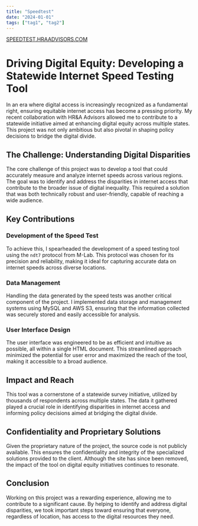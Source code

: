 ```yaml
---
title: "Speedtest"
date: "2024-01-01"
tags: ["tag1", "tag2"]
---
```




<a href="https://speedtest.hraadvisors.com" target="_blank">SPEEDTEST.HRAADVISORS.COM</a>


# Driving Digital Equity: Developing a Statewide Internet Speed Testing Tool

In an era where digital access is increasingly recognized as a fundamental right, ensuring equitable internet access has become a pressing priority. My recent collaboration with HR&A Advisors allowed me to contribute to a statewide initiative aimed at enhancing digital equity across multiple states. This project was not only ambitious but also pivotal in shaping policy decisions to bridge the digital divide.

## The Challenge: Understanding Digital Disparities

The core challenge of this project was to develop a tool that could accurately measure and analyze internet speeds across various regions. The goal was to identify and address the disparities in internet access that contribute to the broader issue of digital inequality. This required a solution that was both technically robust and user-friendly, capable of reaching a wide audience.

## Key Contributions

### Development of the Speed Test

To achieve this, I spearheaded the development of a speed testing tool using the `ndt7` protocol from M-Lab. This protocol was chosen for its precision and reliability, making it ideal for capturing accurate data on internet speeds across diverse locations.

### Data Management

Handling the data generated by the speed tests was another critical component of the project. I implemented data storage and management systems using MySQL and AWS S3, ensuring that the information collected was securely stored and easily accessible for analysis.

### User Interface Design

The user interface was engineered to be as efficient and intuitive as possible, all within a single HTML document. This streamlined approach minimized the potential for user error and maximized the reach of the tool, making it accessible to a broad audience.

## Impact and Reach

This tool was a cornerstone of a statewide survey initiative, utilized by thousands of respondents across multiple states. The data it gathered played a crucial role in identifying disparities in internet access and informing policy decisions aimed at bridging the digital divide.

## Confidentiality and Proprietary Solutions

Given the proprietary nature of the project, the source code is not publicly available. This ensures the confidentiality and integrity of the specialized solutions provided to the client. Although the site has since been removed, the impact of the tool on digital equity initiatives continues to resonate.

## Conclusion

Working on this project was a rewarding experience, allowing me to contribute to a significant cause. By helping to identify and address digital disparities, we took important steps toward ensuring that everyone, regardless of location, has access to the digital resources they need.


